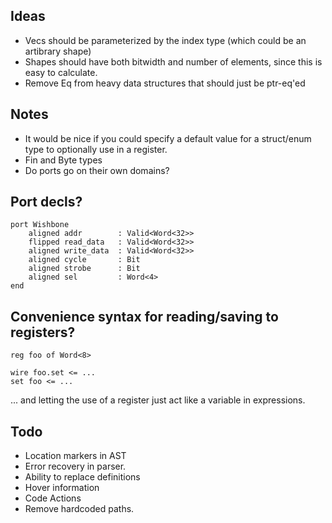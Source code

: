 Ideas
-----
* Vecs should be parameterized by the index type (which could be an artibrary shape)
* Shapes should have both bitwidth and number of elements, since this is easy to calculate.
* Remove Eq from heavy data structures that should just be ptr-eq'ed

Notes
-----
* It would be nice if you could specify a default value for a struct/enum type to optionally use in a register.
* Fin<n> and Byte types
* Do ports go on their own domains?

Port decls?
-----------

    port Wishbone
        aligned addr        : Valid<Word<32>>
        flipped read_data   : Valid<Word<32>>
        aligned write_data  : Valid<Word<32>>
        aligned cycle       : Bit
        aligned strobe      : Bit
        aligned sel         : Word<4>
    end


Convenience syntax for reading/saving to registers?
---------------------------------------------------

    reg foo of Word<8>

    wire foo.set <= ...
    set foo <= ...

... and letting the use of a register just act like a variable in expressions.

Todo
----
* Location markers in AST
* Error recovery in parser.
* Ability to replace definitions
* Hover information
* Code Actions
* Remove hardcoded paths.
